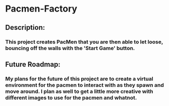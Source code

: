 # Pacmen-Factory
## Description:
### This project creates PacMen that you are then able to let loose, bouncing off the walls with the 'Start Game' button.
## Future Roadmap:
### My plans for the future of this project are to create a virtual environment for the pacmen to interact with as they spawn and move around. I plan as well to get a little more creative with different images to use for the pacmen and whatnot.
